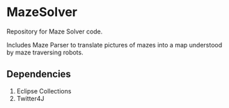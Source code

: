 # MazeSolver

Repository for Maze Solver code.

Includes Maze Parser to translate pictures of mazes into a map understood by maze traversing robots.

## Dependencies

1) Eclipse Collections
2) Twitter4J
